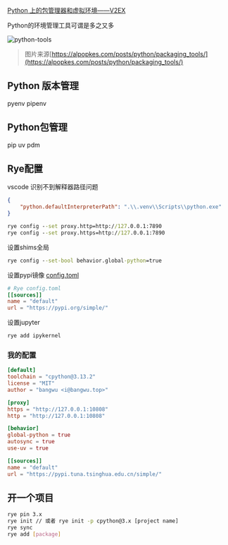 [Python 上的包管理器和虚拟环境——V2EX](https://www.v2ex.com/t/1032069)

Python的环境管理工具可谓是多之又多

![python-tools](https://cdn.bangwu.top/img/202503131258281.webp)

> 图片来源[https://alpopkes.com/posts/python/packaging_tools/](https://alpopkes.com/posts/python/packaging_tools/)



## Python 版本管理

pyenv pipenv

## Python包管理

pip uv pdm

## Rye配置

vscode 识别不到解释器路径问题

```json
{
    "python.defaultInterpreterPath": ".\\.venv\\Scripts\\python.exe"
}
```

```cmd
rye config --set proxy.http=http://127.0.0.1:7890
rye config --set proxy.https=http://127.0.0.1:7890
```

设置shims全局

```cmd
rye config --set-bool behavior.global-python=true
```

设置pypi镜像 [config.toml](https://rye.astral.sh/guide/config/#config-file)

```toml
# Rye config.toml
[[sources]]
name = "default"
url = "https://pypi.org/simple/"
```

设置jupyter

```bash
rye add ipykernel
```

### 我的配置

```toml
[default]
toolchain = "cpython@3.13.2"
license = "MIT"
author = "bangwu <i@bangwu.top>"

[proxy]
https = "http://127.0.0.1:10808"
http = "http://127.0.0.1:10808"

[behavior]
global-python = true
autosync = true
use-uv = true

[[sources]]
name = "default"
url = "https://pypi.tuna.tsinghua.edu.cn/simple/"
```

## 开一个项目

```bash
rye pin 3.x
rye init // 或者 rye init -p cpython@3.x [project name]
rye sync
rye add [package]
```

